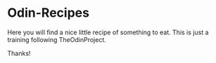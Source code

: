 # Odin-Recipes
Here you will find a nice little recipe of something to eat.
This is just a training following TheOdinProject.

Thanks!